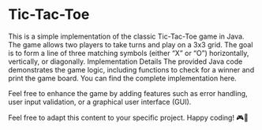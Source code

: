 # Tic-Tac-Toe
This is a simple implementation of the classic Tic-Tac-Toe game in Java. The game allows two players to take turns and play on a 3x3 grid. The goal is to form a line of three matching symbols (either “X” or “O”) horizontally, vertically, or diagonally.
Implementation Details
The provided Java code demonstrates the game logic, including functions to check for a winner and print the game board. You can find the complete implementation here.

Feel free to enhance the game by adding features such as error handling, user input validation, or a graphical user interface (GUI).

Feel free to adapt this content to your specific project. Happy coding! 🎮👾
